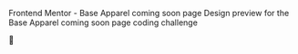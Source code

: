 Frontend Mentor - Base Apparel coming soon page
Design preview for the Base Apparel coming soon page coding challenge

🚀
